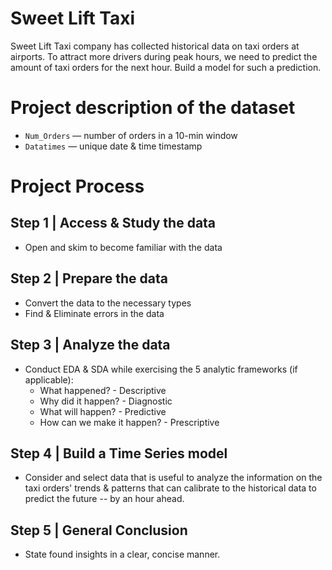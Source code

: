 # Sweet Lift Taxi

Sweet Lift Taxi company has collected historical data on taxi orders at airports. To attract more drivers during peak hours, we need to predict the amount of taxi orders for the next hour. Build a model for such a prediction.

# Project description of the dataset
  * `Num_Orders` — number of orders in a 10-min window
  * `Datatimes` — unique date & time timestamp

# Project Process

## Step 1 | Access & Study the data
* Open and skim to become familiar with the data
## Step 2 | Prepare the data
* Convert the data to the necessary types
* Find & Eliminate errors in the data
## Step 3 | Analyze the data
* Conduct EDA & SDA while exercising the 5 analytic frameworks (if applicable):
  * What happened? - Descriptive 
  * Why did it happen? - Diagnostic 
  * What will happen? - Predictive
  * How can we make it happen? - Prescriptive
## Step 4 | Build a Time Series model 
* Consider and select data that is useful to analyze the information on the taxi orders' trends & patterns that can calibrate to the historical data to predict the future -- by an hour ahead.
## Step 5 | General Conclusion
* State found insights in a clear, concise manner.
